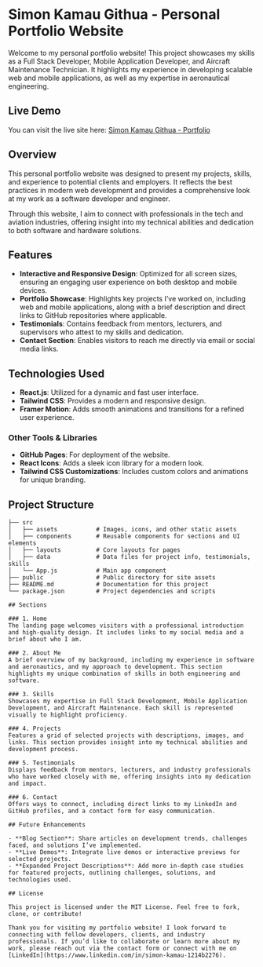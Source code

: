# Simon Kamau Githua - Personal Portfolio Website

Welcome to my personal portfolio website! This project showcases my skills as a Full Stack Developer, Mobile Application Developer, and Aircraft Maintenance Technician. It highlights my experience in developing scalable web and mobile applications, as well as my expertise in aeronautical engineering.

##  Live Demo

You can visit the live site here: [Simon Kamau Githua - Portfolio](https://yourwebsite.com)

##  Overview

This personal portfolio website was designed to present my projects, skills, and experience to potential clients and employers. It reflects the best practices in modern web development and provides a comprehensive look at my work as a software developer and engineer. 

Through this website, I aim to connect with professionals in the tech and aviation industries, offering insight into my technical abilities and dedication to both software and hardware solutions.

## Features

- **Interactive and Responsive Design**: Optimized for all screen sizes, ensuring an engaging user experience on both desktop and mobile devices.
- **Portfolio Showcase**: Highlights key projects I’ve worked on, including web and mobile applications, along with a brief description and direct links to GitHub repositories where applicable.
- **Testimonials**: Contains feedback from mentors, lecturers, and supervisors who attest to my skills and dedication.
- **Contact Section**: Enables visitors to reach me directly via email or social media links.

##  Technologies Used

- **React.js**: Utilized for a dynamic and fast user interface.
- **Tailwind CSS**: Provides a modern and responsive design.
- **Framer Motion**: Adds smooth animations and transitions for a refined user experience.

### Other Tools & Libraries
- **GitHub Pages**: For deployment of the website.
- **React Icons**: Adds a sleek icon library for a modern look.
- **Tailwind CSS Customizations**: Includes custom colors and animations for unique branding.

##  Project Structure

```
├── src
│   ├── assets           # Images, icons, and other static assets
│   ├── components       # Reusable components for sections and UI elements
│   ├── layouts          # Core layouts for pages
│   ├── data             # Data files for project info, testimonials, skills
│   └── App.js           # Main app component
├── public               # Public directory for site assets
├── README.md            # Documentation for this project
└── package.json         # Project dependencies and scripts

## Sections

### 1. Home
The landing page welcomes visitors with a professional introduction and high-quality design. It includes links to my social media and a brief about who I am.

### 2. About Me
A brief overview of my background, including my experience in software and aeronautics, and my approach to development. This section highlights my unique combination of skills in both engineering and software.

### 3. Skills
Showcases my expertise in Full Stack Development, Mobile Application Development, and Aircraft Maintenance. Each skill is represented visually to highlight proficiency.

### 4. Projects
Features a grid of selected projects with descriptions, images, and links. This section provides insight into my technical abilities and development process.

### 5. Testimonials
Displays feedback from mentors, lecturers, and industry professionals who have worked closely with me, offering insights into my dedication and impact.

### 6. Contact
Offers ways to connect, including direct links to my LinkedIn and GitHub profiles, and a contact form for easy communication.

## Future Enhancements

- **Blog Section**: Share articles on development trends, challenges faced, and solutions I’ve implemented.
- **Live Demos**: Integrate live demos or interactive previews for selected projects.
- **Expanded Project Descriptions**: Add more in-depth case studies for featured projects, outlining challenges, solutions, and technologies used.

## License

This project is licensed under the MIT License. Feel free to fork, clone, or contribute!

Thank you for visiting my portfolio website! I look forward to connecting with fellow developers, clients, and industry professionals. If you’d like to collaborate or learn more about my work, please reach out via the contact form or connect with me on [LinkedIn](https://www.linkedin.com/in/simon-kamau-1214b2276). 

